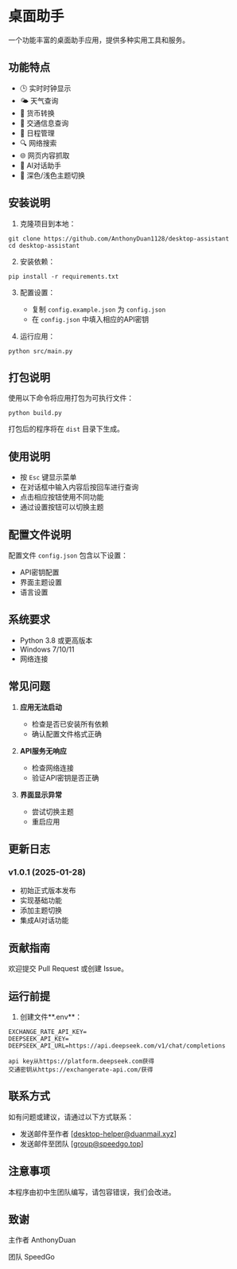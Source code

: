 # 桌面助手

一个功能丰富的桌面助手应用，提供多种实用工具和服务。

## 功能特点

- 🕒 实时时钟显示
- 🌤️ 天气查询
- 💱 货币转换
- 🚗 交通信息查询
- 📅 日程管理
- 🔍 网络搜索
- 🌐 网页内容抓取
- 💬 AI对话助手
- 🎨 深色/浅色主题切换

## 安装说明

1. 克隆项目到本地：
```
git clone https://github.com/AnthonyDuan1128/desktop-assistant
cd desktop-assistant
```

2. 安装依赖：
```
pip install -r requirements.txt
```

3. 配置设置：
   - 复制 `config.example.json` 为 `config.json`
   - 在 `config.json` 中填入相应的API密钥

4. 运行应用：
```
python src/main.py
```

## 打包说明

使用以下命令将应用打包为可执行文件：
```
python build.py
```
打包后的程序将在 `dist` 目录下生成。

## 使用说明

- 按 `Esc` 键显示菜单
- 在对话框中输入内容后按回车进行查询
- 点击相应按钮使用不同功能
- 通过设置按钮可以切换主题

## 配置文件说明

配置文件 `config.json` 包含以下设置：
- API密钥配置
- 界面主题设置
- 语言设置

## 系统要求

- Python 3.8 或更高版本
- Windows 7/10/11
- 网络连接

## 常见问题

1. **应用无法启动**
   - 检查是否已安装所有依赖
   - 确认配置文件格式正确

2. **API服务无响应**
   - 检查网络连接
   - 验证API密钥是否正确

3. **界面显示异常**
   - 尝试切换主题
   - 重启应用

## 更新日志

### v1.0.1 (2025-01-28)
- 初始正式版本发布
- 实现基础功能
- 添加主题切换
- 集成AI对话功能

## 贡献指南

欢迎提交 Pull Request 或创建 Issue。

## 运行前提

1. 创建文件**.env**：
```
EXCHANGE_RATE_API_KEY=
DEEPSEEK_API_KEY=
DEEPSEEK_API_URL=https://api.deepseek.com/v1/chat/completions

api key从https://platform.deepseek.com获得
交通密钥从https://exchangerate-api.com/获得
```

## 联系方式

如有问题或建议，请通过以下方式联系：
- 发送邮件至作者 [desktop-helper@duanmail.xyz]
- 发送邮件至团队 [group@speedgo.top]

## 注意事项

本程序由初中生团队编写，请包容错误，我们会改进。

## 致谢

主作者 AnthonyDuan

团队 SpeedGo

